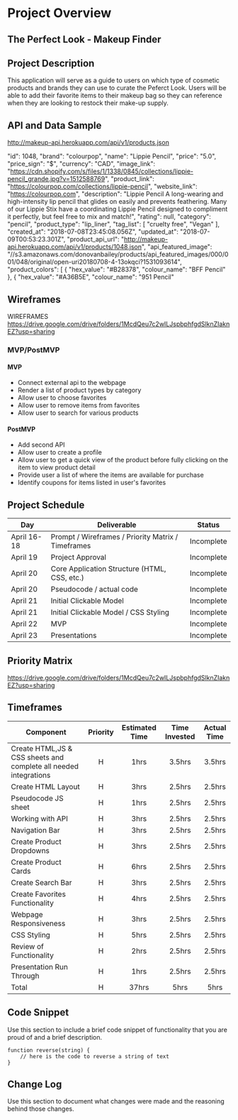 # Project Overview

## The Perfect Look - Makeup Finder


## Project Description

This application will serve as a guide to users on which type of cosmetic products and brands they can use to curate the Peferct Look. Users will be able to add their favorite items to their makeup bag so they can reference when they are looking to restock their make-up supply. 

## API and Data Sample
http://makeup-api.herokuapp.com/api/v1/products.json

 "id": 1048,
        "brand": "colourpop",
        "name": "Lippie Pencil",
        "price": "5.0",
        "price_sign": "$",
        "currency": "CAD",
        "image_link": "https://cdn.shopify.com/s/files/1/1338/0845/collections/lippie-pencil_grande.jpg?v=1512588769",
        "product_link": "https://colourpop.com/collections/lippie-pencil",
        "website_link": "https://colourpop.com",
        "description": "Lippie Pencil A long-wearing and high-intensity lip pencil that glides on easily and prevents feathering. Many of our Lippie Stix have a coordinating Lippie Pencil designed to compliment it perfectly, but feel free to mix and match!",
        "rating": null,
        "category": "pencil",
        "product_type": "lip_liner",
        "tag_list": [
            "cruelty free",
            "Vegan"
        ],
        "created_at": "2018-07-08T23:45:08.056Z",
        "updated_at": "2018-07-09T00:53:23.301Z",
        "product_api_url": "http://makeup-api.herokuapp.com/api/v1/products/1048.json",
        "api_featured_image": "//s3.amazonaws.com/donovanbailey/products/api_featured_images/000/001/048/original/open-uri20180708-4-13okqci?1531093614",
        "product_colors": [
            {
                "hex_value": "#B28378",
                "colour_name": "BFF Pencil"
            },
            {
                "hex_value": "#A36B5E",
                "colour_name": "951 Pencil"
    


## Wireframes

WIREFRAMES
https://drive.google.com/drive/folders/1McdQeu7c2wILJspbphfgdSlknZIaknEZ?usp=sharing

### MVP/PostMVP  

#### MVP 

- Connect external api to the webpage
- Render a list of product types by category
- Allow user to choose favorites 
- Allow user to remove items from favorites
- Allow user to search for various products

#### PostMVP  

- Add second API
- Allow user to create a profile
- Allow user to get a quick view of the product before fully clicking on the item to view product detail
- Provide user a list of where the items are available for purchase
- Identify coupons for items listed in user's favorites

## Project Schedule

|  Day | Deliverable | Status
|---|---| ---|
|April 16-18| Prompt / Wireframes / Priority Matrix / Timeframes | Incomplete
|April 19| Project Approval | Incomplete
|April 20| Core Application Structure (HTML, CSS, etc.) | Incomplete
|April 20| Pseudocode / actual code | Incomplete
|April 21| Initial Clickable Model  | Incomplete
|April 21| Initial Clickable Model / CSS Styling | Incomplete
|April 22| MVP | Incomplete
|April 23| Presentations | Incomplete

## Priority Matrix

https://drive.google.com/drive/folders/1McdQeu7c2wILJspbphfgdSlknZIaknEZ?usp=sharing

## Timeframes

| Component | Priority | Estimated Time | Time Invested | Actual Time |
| --- | :---: |  :---: | :---: | :---: |
| Create HTML,JS & CSS sheets and complete all needed integrations | H | 1hrs| 3.5hrs | 3.5hrs |
| Create HTML Layout | H | 3hrs| 2.5hrs | 2.5hrs |
| Pseudocode JS sheet | H | 1hrs| 2.5hrs | 2.5hrs |
| Working with API | H | 3hrs| 2.5hrs | 2.5hrs |
| Navigation Bar | H | 3hrs| 2.5hrs | 2.5hrs |
| Create Product Dropdowns| H | 3hrs| 2.5hrs | 2.5hrs |
| Create Product Cards | H | 6hrs| 2.5hrs | 2.5hrs |
| Create Search Bar | H | 3hrs| 2.5hrs | 2.5hrs |
| Create Favorites Functionality | H | 4hrs| 2.5hrs | 2.5hrs |
| Webpage Responsiveness | H | 3hrs| 2.5hrs | 2.5hrs |
| CSS Styling | H | 5hrs| 2.5hrs | 2.5hrs |
| Review of Functionality | H | 2hrs| 2.5hrs | 2.5hrs |
| Presentation Run Through | H | 1hrs| 2.5hrs | 2.5hrs |
| Total | H | 37hrs| 5hrs | 5hrs |

## Code Snippet

Use this section to include a brief code snippet of functionality that you are proud of and a brief description.  

```
function reverse(string) {
	// here is the code to reverse a string of text
}
```

## Change Log
 Use this section to document what changes were made and the reasoning behind those changes.  
